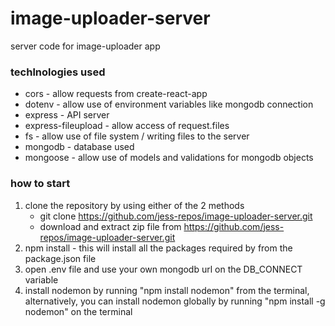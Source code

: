 # image-uploader-server

server code for image-uploader app

### techlnologies used

- cors - allow requests from create-react-app
- dotenv - allow use of environment variables like mongodb connection
- express - API server
- express-fileupload - allow access of request.files
- fs - allow use of file system / writing files to the server
- mongodb - database used
- mongoose - allow use of models and validations for mongodb objects

### how to start

1. clone the repository by using either of the 2 methods
   - git clone https://github.com/jess-repos/image-uploader-server.git
   - download and extract zip file from https://github.com/jess-repos/image-uploader-server.git
2. npm install - this will install all the packages required by from the package.json file
3. open .env file and use your own mongodb url on the DB_CONNECT variable
4. install nodemon by running "npm install nodemon" from the terminal, alternatively, you can install nodemon globally by running "npm install -g nodemon" on the terminal


